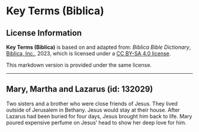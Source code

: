 # Key Terms (Biblica)

## License Information

**Key Terms (Biblica)** is based on and adapted from: _Biblica Bible Dictionary_, [Biblica, Inc.](https://www.biblica.com/), 2023, which is licensed under a [CC BY-SA 4.0 license](https://creativecommons.org/licenses/by-sa/4.0/legalcode.en).

This markdown version is provided under the same license.



--------------------------------

## Mary, Martha and Lazarus (id: 132029)

Two sisters and a brother who were close friends of Jesus. They lived outside of Jerusalem in Bethany. Jesus would stay at their house. After Lazarus had been buried for four days, Jesus brought him back to life. Mary poured expensive perfume on Jesus’ head to show her deep love for him.


